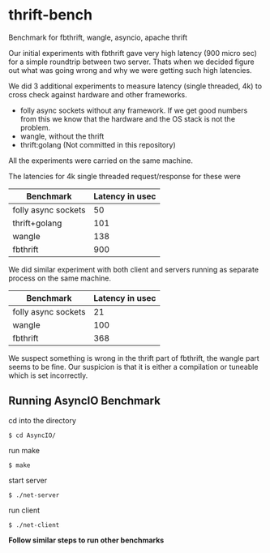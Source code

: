 # thrift-bench
Benchmark for fbthrift, wangle, asyncio, apache thrift

Our initial experiments with fbthrift gave very high latency (900 micro sec) for a simple roundtrip between two server. Thats when we decided figure out what was going wrong and why we were getting such high latencies. 

We did 3 additional experiments to measure latency (single threaded, 4k) to cross check against hardware and other frameworks.

- folly async sockets without any framework. If we get good numbers from this we know that the hardware and the OS stack is not the problem.
- wangle, without the thrift
- thrift:golang (Not committed in this repository)

All the experiments were carried on the same machine.

The latencies for 4k single threaded request/response for these were

| Benchmark	| Latency in usec |
| --------- | --------------- |
| folly async sockets |	50 |
| thrift+golang | 101 |
| wangle |	138 |
| fbthrift |	900 |

We did similar experiment with both client and servers running as separate process on the same machine.

| Benchmark	| Latency in usec |
| --------- | --------------- |
| folly async sockets |	21 |
| wangle |	100 |
| fbthrift |	368 |

We suspect something is wrong in the thrift part of fbthrift, the wangle part seems to be fine. Our suspicion is that it is either a compilation or tuneable which is set incorrectly.

## Running AsyncIO Benchmark
cd into the directory
```
$ cd AsyncIO/
```
run make
```
$ make
```
start server
```
$ ./net-server
```
run client
```
$ ./net-client
```

**Follow similar steps to run other benchmarks**
